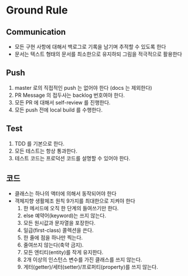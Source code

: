 # Ground Rule

## Communication

- 모든 구현 사항에 대해서 백로그로 기록을 남기며 추적할 수 있도록 한다
- 문서는 텍스트 형태의 문서를 최소한으로 유지하되 그림을 적극적으로 활용한다

## Push

1. master 로의 직접적인 push 는 없어야 한다 (docs 는 제외한다)
2. PR Message 의 접두사는 backlog 번호여야 한다.
3. 모든 PR 에 대해서 self-review 를 진행한다.
4. 모든 push 전에 local build 를 수행한다.

## Test

1. TDD 를 기본으로 한다.
2. 모든 테스트는 항상 통과한다.
3. 테스트 코드는 프로덕션 코드를 설명할 수 있어야 한다.

## 코드

- 클래스는 하나의 액터에 의해서 동작되어야 한다
- 객체지향 생활체조 원칙 9가지를 최대한으로 지켜야 한다
  1. 한 메서드에 오직 한 단계의 들여쓰기만 한다.
  2. else 예약어(keyword)는 쓰지 않는다.
  3. 모든 원시값과 문자열을 포장한다.
  4. 일급(first-class) 콜렉션을 쓴다.
  5. 한 줄에 점을 하나만 찍는다.
  6. 줄여쓰지 않는다(축약 금지).
  7. 모든 엔티티(entity)를 작게 유지한다.
  8. 2개 이상의 인스턴스 변수를 가진 클래스를 쓰지 않는다.
  9. 게터(getter)/세터(setter)/프로퍼티(property)를 쓰지 않는다.
